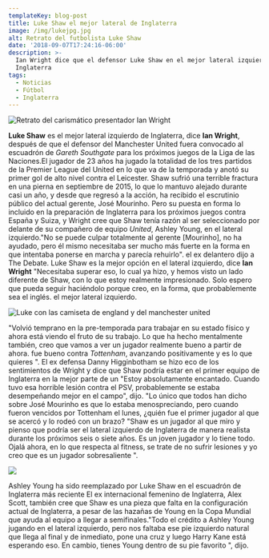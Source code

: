 ```yaml
---
templateKey: blog-post
title: Luke Shaw el mejor lateral de Inglaterra
image: /img/lukejpg.jpg
alt: Retrato del futbolista Luke Shaw
date: '2018-09-07T17:24:16-06:00'
description: >-
  Ian Wright dice que el defensor Luke Shaw en el mejor lateral izquierdo de
  Inglaterra 
tags:
  - Noticias
  - Fútbol
  - Inglaterra
---
```

![Retrato del carismático presentador Ian Wright](/img/ian.jpg)

**Luke Shaw** es el mejor lateral izquierdo de Inglaterra, dice **Ian Wright**, después de que el defensor del Manchester United fuera convocado al escuadrón de _Gareth Southgate_ para los próximos juegos de la Liga de las Naciones.El jugador de 23 años ha jugado la totalidad de los tres partidos de la Premier League del United en lo que va de la temporada y anotó su primer gol de alto nivel contra el Leicester. Shaw sufrió una terrible fractura en una pierna en septiembre de 2015, lo que lo mantuvo alejado durante casi un año, y desde que regresó a la acción, ha recibido el escrutinio público del actual gerente, José Mourinho. Pero su puesta en forma lo  incluido en la preparación de Inglaterra para los próximos juegos contra España y Suiza, y Wright cree que Shaw tenía razón al ser seleccionado por delante de su compañero de equipo _United_, Ashley Young, en el lateral izquierdo."No se puede culpar totalmente al gerente \[Mourinho], no ha ayudado, pero él mismo necesitaba ser mucho más fuerte en la forma en que intentaba ponerse en marcha y parecía rehuirlo". el ex delantero dijo a The Debate. Luke Shaw es la mejor opción en el lateral izquierdo, dice **Ian Wright** "Necesitaba superar eso, lo cual ya hizo, y hemos visto un lado diferente de Shaw, con lo que estoy realmente impresionado. Solo espero que pueda seguir haciéndolo porque creo, en la forma, que probablemente sea el inglés. el mejor lateral izquierdo.

![Luke con las camiseta de england y del manchester united](/img/luke2.jpg)

"Volvió temprano en la pre-temporada para trabajar en su estado físico y ahora está viendo el fruto de su trabajo. Lo que ha hecho mentalmente también, creo que vamos a ver un jugador realmente bueno a partir de ahora. fue bueno contra _Tottenham_, avanzando positivamente y es lo que quieres ". El ex defensa Danny Higginbotham se hizo eco de los sentimientos de Wright y dice que Shaw podría estar en el primer equipo de Inglaterra en la mejor parte de un "Estoy absolutamente encantado. Cuando tuvo esa horrible lesión contra el PSV, probablemente se estaba desempeñando mejor en el campo", dijo. "Lo único que todos han dicho sobre José Mourinho es que lo estaba menospreciando, pero cuando fueron vencidos por Tottenham el lunes, ¿quién fue el primer jugador al que se acercó y lo rodeó con un brazo? "Shaw es un jugador al que miro y pienso que podría ser el lateral izquierdo de Inglaterra de manera realista durante los próximos seis o siete años. Es un joven jugador y lo tiene todo. Ojalá ahora, en lo que respecta al fitness, se trate de no sufrir lesiones y yo creo que es un jugador sobresaliente ".



![](/img/luke3.jpg)

Ashley Young ha sido reemplazado por Luke Shaw en el escuadrón de Inglaterra más reciente El ex internacional femenino de Inglaterra, Alex Scott, también cree que Shaw es una pieza que falta en la configuración actual de Inglaterra, a pesar de las hazañas de Young en la Copa Mundial que ayuda al equipo a llegar a semifinales."Todo el crédito a Ashley Young jugando en el lateral izquierdo, pero nos faltaba ese pie izquierdo natural que llega al final y de inmediato, pone una cruz y luego Harry Kane está esperando eso. En cambio, tienes Young dentro de su pie favorito ", dijo.
